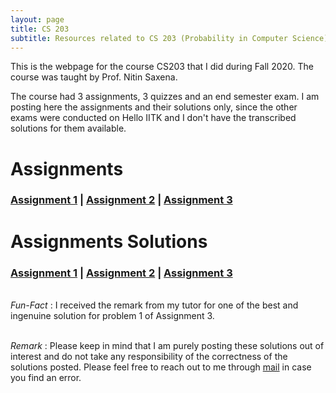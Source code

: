 ```yaml
---
layout: page
title: CS 203
subtitle: Resources related to CS 203 (Probability in Computer Science) can be found here
---
```


This is the webpage for the course CS203 that I did during Fall 2020. The course was taught by Prof. Nitin Saxena.   

The course had 3 assignments, 3 quizzes and an end semester exam. I am posting here the assignments and their solutions only, since the other exams were conducted on Hello IITK and I don't have the transcribed solutions for them available. 

# Assignments
### [Assignment 1](/blog/iitk-resources/cs-203/1615111543_assgn-1.pdf) | [Assignment 2](/blog/iitk-resources/cs-203/1616596979_assgn-2_0.pdf) | [Assignment 3](/blog/iitk-resources/cs-203/1618043938_assgn-3.pdf) 

# Assignments Solutions
### [Assignment 1](/blog/iitk-resources/cs-203/191178_Assignment_1.pdf) | [Assignment 2](/blog/iitk-resources/cs-203/191178_Assignment_2.pdf) | [Assignment 3](/blog/iitk-resources/cs-203/191178_Assignment_3.pdf) 

\
_Fun-Fact_ : I received the remark from my tutor for one of the best and ingenuine solution for problem 1 of Assignment 3. 

\
_Remark_ : Please keep in mind that I am purely posting these solutions out of interest and do not take any responsibility of the correctness of the solutions posted. Please feel free to reach out to me through [mail](ygoswami@iitk.ac.in) in case you find an error.

